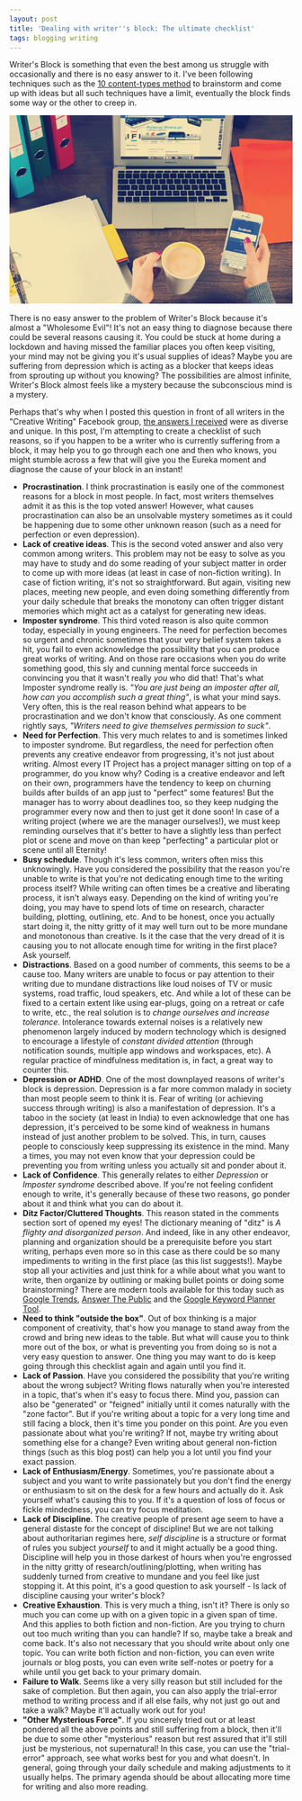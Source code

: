 ```yaml
---
layout: post
title: 'Dealing with writer''s block: The ultimate checklist'
tags: blogging writing
---
```


Writer's Block is something that even the best among us struggle with occasionally and there is no easy answer to it. I've been following techniques such as the [10 content-types method](https://prahladyeri.github.io/blog/2022/01/how-to-generate-a-never-ending-supply-of-blog-posts.html) to brainstorm and come up with ideas but all such techniques have a limit, eventually the block finds some way or the other to creep in.

![laptop coffee](/uploads/laptop-coffee-mobile.jpeg)

There is no easy answer to the problem of Writer's Block because it's almost a "Wholesome Evil"! It's not an easy thing to diagnose because there could be several reasons causing it. You could be stuck at home during a lockdown and having missed the familiar places you often keep visiting, your mind may not be giving you it's usual supplies of ideas? Maybe you are suffering from depression which is acting as a blocker that keeps ideas from sprouting up without you knowing? The possibilities are almost infinite, Writer's Block almost feels like a mystery because the subconscious mind is a mystery.

Perhaps that's why when I posted this question in front of all writers in the "Creative Writing" Facebook group, [the answers I received](https://www.facebook.com/groups/wherecreativitylives/posts/10158713599531104/) were as diverse and unique. In this post, I'm attempting to create a checklist of such reasons, so if you happen to be a writer who is currently suffering from a block, it may help you to go through each one and then who knows, you might stumble across a few that will give you the Eureka moment and diagnose the cause of your block in an instant!

- **Procrastination**. I think procrastination is easily one of the commonest reasons for a block in most people. In fact, most writers themselves admit it as this is the top voted answer! However, what causes procrastination can also be an unsolvable mystery sometimes as it could be happening due to some other unknown reason (such as a need for perfection or even depression).
- **Lack of creative ideas**. This is the second voted answer and also very common among writers. This problem may not be easy to solve as you may have to study and do some reading of your subject matter in order to come up with more ideas (at least in case of non-fiction writing). In case of fiction writing, it's not so straightforward. But again, visiting new places, meeting new people, and even doing something differently from your daily schedule that breaks the monotony can often trigger distant memories which might act as a catalyst for generating new ideas.
- **Imposter syndrome**. This third voted reason is also quite common today, especially in young engineers. The need for perfection becomes so urgent and chronic sometimes that your very belief system takes a hit, you fail to even acknowledge the possibility that you can produce great works of writing. And on those rare occasions when you do write something good, this sly and cunning mental force succeeds in convincing you that it wasn't really *you* who did that! That's what Imposter syndrome really is. *"You are just being an *imposter* after all, how can you accomplish such a great thing"*, is what your mind says. Very often, this is the real reason behind what appears to be procrastination and we don't know that consciously. As one comment rightly says, *"Writers need to give themselves permission to suck"*.
- **Need for Perfection**. This very much relates to and is sometimes linked to imposter syndrome. But regardless, the need for perfection often prevents any creative endeavor from progressing, it's not just about writing. Almost every IT Project has a project manager sitting on top of a programmer, do you know why? Coding is a creative endeavor and left on their own, programmers have the tendency to keep on churning builds after builds of an app just to "perfect" some features! But the manager has to worry about deadlines too, so they keep nudging the programmer every now and then to just get it done soon! In case of a writing project (where we are the manager ourselves!), we must keep reminding ourselves that it's better to have a slightly less than perfect plot or scene and move on than keep "perfecting" a particular plot or scene until all Eternity!
- **Busy schedule**. Though it's less common, writers often miss this unknowingly. Have you considered the possibility that the reason you're unable to write is that you're not dedicating enough time to the writing process itself? While writing can often times be a creative and liberating process, it isn't always easy. Depending on the kind of writing you're doing, you may have to spend lots of time on research, character building, plotting, outlining, etc. And to be honest, once you actually start doing it, the nitty gritty of it may well turn out to be more mundane and monotonous than creative. Is it the case that the very dread of it is causing you to not allocate enough time for writing in the first place? Ask yourself.
- **Distractions**. Based on a good number of comments, this seems to be a cause too. Many writers are unable to focus or pay attention to their writing due to mundane distractions like loud noises of TV or music systems, road traffic, loud speakers, etc. And while a lot of these can be fixed to a certain extent like using ear-plugs, going on a retreat or cafe to write, etc., the real solution is to *change ourselves and increase tolerance*. Intolerance towards external noises is a relatively new phenomenon largely induced by modern technology which is designed to encourage a lifestyle of *constant divided attention* (through notification sounds, multiple app windows and workspaces, etc). A regular practice of mindfulness meditation is, in fact, a great way to counter this.
- **Depression or ADHD**. One of the most downplayed reasons of writer's block is depression. Depression is a far more common malady in society than most people seem to think it is. Fear of writing (or achieving success through writing) is also a manifestation of depression. It's a taboo in the society (at least in India) to even acknowledge that one has depression, it's perceived to be some kind of weakness in humans instead of just another problem to be solved. This, in turn, causes people to consciously keep suppressing its existence in the mind. Many a times, you may not even know that your depression could be preventing you from writing unless you actually sit and ponder about it.
- **Lack of Confidence**. This generally relates to either *Depression* or *Imposter syndrome* described above. If you're not feeling confident enough to write, it's generally because of these two reasons, go ponder about it and think what you can do about it.
- **Ditz Factor/Cluttered Thoughts**. This reason stated in the comments section sort of opened my eyes! The dictionary meaning of "ditz" is *A flighty and disorganized person*. And indeed, like in any other endeavor, planning and organization should be a prerequisite before you start writing, perhaps even more so in this case as there could be so many impediments to writing in the first place (as this list suggests!). Maybe stop all your activities and just think for a while about what you want to write, then organize by outlining or making bullet points or doing some brainstorming? There are modern tools available for this today such as [Google Trends](https://trends.google.com/trends/explore), [Answer The Public](https://answerthepublic.com/) and the [Google Keyword Planner Tool](https://ads.google.com/aw/keywordplanner/).
- **Need to think "outside the box"**. Out of box thinking is a major component of creativity, that's how you manage to stand away from the crowd and bring new ideas to the table. But what will cause you to think more out of the box, or what is preventing you from doing so is not a very easy question to answer. One thing you may want to do is keep going through this checklist again and again until you find it.
- **Lack of Passion**. Have you considered the possibility that you're writing about the wrong subject? Writing flows naturally when you're interested in a topic, that's when it's easy to focus there. Mind you, passion can also be "generated" or "feigned" initially until it comes naturally with the "zone factor". But if you're writing about a topic for a very long time and still facing a block, then it's time you ponder on this point. Are you even passionate about what you're writing? If not, maybe try writing about something else for a change? Even writing about general non-fiction things (such as this blog post) can help you a lot until you find your exact passion.
- **Lack of Enthusiasm/Energy**. Sometimes, you're passionate about a subject and you want to write passionately but you don't find the energy or enthusiasm to sit on the desk for a few hours and actually do it. Ask yourself what's causing this to you. If it's a question of loss of focus or fickle mindedness, you can try focus meditation.
- **Lack of Discipline**. The creative people of present age seem to have a general distaste for the concept of discipline! But we are not talking about authoritarian regimes here, *self discipline* is a structure or format of rules you subject *yourself* to and it might actually be a good thing. Discipline will help you in those darkest of hours when you're engrossed in the nitty gritty of research/outlining/plotting, when writing has suddenly turned from creative to mundane and you feel like just stopping it. At this point, it's a good question to ask yourself - Is lack of discipline causing your writer's block?
- **Creative Exhaustion**. This is very much a thing, isn't it? There is only so much you can come up with on a given topic in a given span of time. And this applies to both fiction and non-fiction. Are you trying to churn out too much writing than you can handle? If so, maybe take a break and come back. It's also not necessary that you should write about only one topic. You can write both fiction and non-fiction, you can even write journals or blog posts, you can even write self-notes or poetry for a while until you get back to your primary domain.
- **Failure to Walk**. Seems like a very silly reason but still included for the sake of completion. But then again, you can also apply the trial-error method to writing process and if all else fails, why not just go out and take a walk? Maybe it'll actually work out for you!
- **"Other Mysterious Force"**. If you sincerely tried out or at least pondered all the above points and still suffering from a block, then it'll be due to some other "mysterious" reason but rest assured that it'll still just be mysterious, not supernatural! In this case, you can use the "trial-error" approach, see what works best for you and what doesn't. In general, going through your daily schedule and making adjustments to it usually helps. The primary agenda should be about allocating more time for writing and also more reading.
